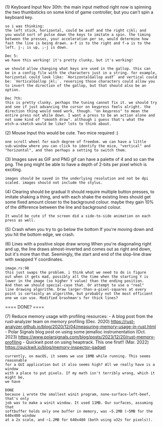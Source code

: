 (1) Keyboard Input
	Nov 30th:
	the main input method right now is spinning the two thumbsticks on
	some kind of game controller, but you can't spin a keyboard key.

	so i was thinking:
	the left stick, horizontal, could be asdf and the right cjkl; and
	you would sort of pulse down the keys to imitate a spin. the timing
	between the presses, your acceleration per se, would determine how
	fast the line is being drawn. a-f is to the right and f-a is to the
	left. j-; is up, ;-j is down.

	Dec 5:
	we have this working! it's pretty clunky, but it's working!

	we should allow changing what keys are used in the gallop. this can
	be in a config file with the characters just in a string. for example,
	horizontal could look like: `HorizontalGallop asdf` and vertical could
	be: `VerticalGallop jkl;`. reversing those characters could allow you
	to invert the direction of the gallop, but that should also be an option.

	Dec 7th:
	this is pretty clunky. perhaps the tuning cannot fix it. we should try
	and see if just advancing the cursor on keypress feels alright. the
	direction thing would need work, though. "on keypress" to mean the
	entire press not while down. I want a press to be an action alone and
	not some kind of "smooth draw". although i guess that's what the
	etch-a-sketch would be like? lots to think about.

(2) Mouse Input
	this would be cute. Two mice required :)

	one scroll wheel for each degree of freedom. we can have a little
	sub-window where you can click to identify the mice, "vertical" and
	"horizontal", and then perhaps a setting to switch them.

(3) Images save as GIF and PNG
	gif can have a palette of 4 and so can the png. The png might be able
	to have a depth of 2-bits per pixel which is exciting.

	images should be saved in the underlying resolution and not be dpi
	scaled. images should not include the stylus.

(4) Clearing should be gradual
	It should require multiple button presses, to imitate shaking a thing,
	and with each shake the existing lines should get some fixed amount
	closer to the background colour. maybe they gain 10% of the difference
	between the line and background colour.

	It would be cute if the screen did a side-to-side animation on each
	press as well.

(5) Crash when you try to go below the bottom
	If you're moving down and you hit the bottom edge, we crash.

(6) Lines with a positive slope draw wrong
	When you're diagonaling right and up, the line draws almost-inverted
	and comes out as right and down, but it's more than that. Seemingly,
	the start and end of the slop-line draw with swapped Y coordinates.

	image.rs:98
	this just swaps the problem. i think what we need to do is figure
	out when it gets mad, possibly all the time when the starting Y is
	lower in the image (so higher Y value) than the ending position.
	And then we should special-case that. Or attempt to use a "real"
	line drawing algorithm. Draw larger-than-a-pixel-squares at every
	point is certainly an algorithm, but probably not the most efficient
	one we can use. Modified brashman's for thick lines?

==== DONE? ====

(7) Reduce memory usage with profiling
	resources:
	- A blog post from the rust-analyzer team on memory profiling (Dec. 2020)
	  https://rust-analyzer.github.io/blog/2020/12/04/measuring-memory-usage-in-rust.html
	- Polar Signals blog post on using some jemalloc instrumentation (Oct. 2023)
	  https://www.polarsignals.com/blog/posts/2023/12/20/rust-memory-profiling
	- Quickwit post on using heaptrack. This one first!! (Mar. 2022)
	  https://quickwit.io/blog/memory-inspector-gadget

	currently, on macOS, it seems we use 18MB while running. This seems reasonable
	for a GUI application but it also seems high? All we really have is a window
	with a place to put pixels. If my math isn't terribly wrong, which it might be,
	we have

	DONE
	because i wrote the smallest winit program, none-surface-left-beef, that's only
	job was to make a winit window. It used 11MB. Our surfaces, assuming that
	softbuffer holds only one buffer in memory, was ~5.2MB (~5MB for the 640x480 window
	at a 2x scale, and ~1.2MB for 640x480 (both using u32s for pixels)).